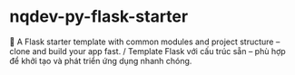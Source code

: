 # nqdev-py-flask-starter
🧱 A Flask starter template with common modules and project structure – clone and build your app fast. / Template Flask với cấu trúc sẵn – phù hợp để khởi tạo và phát triển ứng dụng nhanh chóng.
